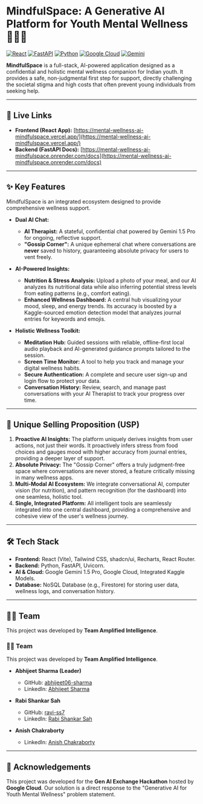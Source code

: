 # MindfulSpace: A Generative AI Platform for Youth Mental Wellness 🧘‍♂️🧠

[![React](https://img.shields.io/badge/React-20232A?style=for-the-badge&logo=react&logoColor=61DAFB)](https://reactjs.org/)
[![FastAPI](https://img.shields.io/badge/FastAPI-005571?style=for-the-badge&logo=fastapi)](https://fastapi.tiangolo.com/)
[![Python](https://img.shields.io/badge/Python-3776AB?style=for-the-badge&logo=python&logoColor=white)](https://www.python.org/)
[![Google Cloud](https://img.shields.io/badge/Google_Cloud-4285F4?style=for-the-badge&logo=google-cloud&logoColor=white)](https://cloud.google.com/)
[![Gemini](https://img.shields.io/badge/Gemini_API-8E77F0?style=for-the-badge&logo=google-gemini&logoColor=white)](https://ai.google.dev/)

**MindfulSpace** is a full-stack, AI-powered application designed as a confidential and holistic mental wellness companion for Indian youth. It provides a safe, non-judgmental first step for support, directly challenging the societal stigma and high costs that often prevent young individuals from seeking help.

---

## 🚀 Live Links


* **Frontend (React App):** [https://mental-wellness-ai-mindfulspace.vercel.app/](https://mental-wellness-ai-mindfulspace.vercel.app/)
* **Backend (FastAPI Docs):** [https://mental-wellness-ai-mindfulspace.onrender.com/docs](https://mental-wellness-ai-mindfulspace.onrender.com/docs)

---

## ✨ Key Features

MindfulSpace is an integrated ecosystem designed to provide comprehensive wellness support.

* **Dual AI Chat:**
    * **AI Therapist:** A stateful, confidential chat powered by Gemini 1.5 Pro for ongoing, reflective support.
    * **"Gossip Corner":** A unique ephemeral chat where conversations are **never** saved to history, guaranteeing absolute privacy for users to vent freely.

* **AI-Powered Insights:**
    * **Nutrition & Stress Analysis:** Upload a photo of your meal, and our AI analyzes its nutritional data while also inferring potential stress levels from eating patterns (e.g., comfort eating).
    * **Enhanced Wellness Dashboard:** A central hub visualizing your mood, sleep, and energy trends. Its accuracy is boosted by a Kaggle-sourced emotion detection model that analyzes journal entries for keywords and emojis.

* **Holistic Wellness Toolkit:**
    * **Meditation Hub:** Guided sessions with reliable, offline-first local audio playback and AI-generated guidance prompts tailored to the session.
    * **Screen Time Monitor:** A tool to help you track and manage your digital wellness habits.
    * **Secure Authentication:** A complete and secure user sign-up and login flow to protect your data.
    * **Conversation History:** Review, search, and manage past conversations with your AI Therapist to track your progress over time.

---

## 🎯 Unique Selling Proposition (USP)

1.  **Proactive AI Insights:** The platform uniquely derives insights from user actions, not just their words. It proactively infers stress from food choices and gauges mood with higher accuracy from journal entries, providing a deeper layer of support.
2.  **Absolute Privacy:** The "Gossip Corner" offers a truly judgment-free space where conversations are never stored, a feature critically missing in many wellness apps.
3.  **Multi-Modal AI Ecosystem:** We integrate conversational AI, computer vision (for nutrition), and pattern recognition (for the dashboard) into one seamless, holistic tool.
4.  **Single, Integrated Platform:** All intelligent tools are seamlessly integrated into one central dashboard, providing a comprehensive and cohesive view of the user's wellness journey.

---

## 🛠️ Tech Stack

* **Frontend:** React (Vite), Tailwind CSS, shadcn/ui, Recharts, React Router.
* **Backend:** Python, FastAPI, Uvicorn.
* **AI & Cloud:** Google Gemini 1.5 Pro, Google Cloud, Integrated Kaggle Models.
* **Database:** NoSQL Database (e.g., Firestore) for storing user data, wellness logs, and conversation history.

---

## 🧑‍💻 Team

This project was developed by **Team Amplified Intelligence**.

### 🧑‍💻 Team

This project was developed by **Team Amplified Intelligence**.

* **Abhijeet Sharma (Leader)**
    * GitHub: [abhijeet06-sharma](https://github.com/abhijeet06-sharma)
    * LinkedIn: [Abhijeet Sharma](https://www.linkedin.com/in/abhijeet-tech)

* **Rabi Shankar Sah**
    * GitHub: [ravi-ss7](https://github.com/ravi-ss7)
    * LinkedIn: [Rabi Shankar Sah](https://www.linkedin.com/in/rabi-shankar-sah-5592b2220/)

* **Anish Chakraborty**
    * LinkedIn: [Anish Chakraborty](https://www.linkedin.com/in/anish-chakraborty-b77293352)

---

## 🙏 Acknowledgements

This project was developed for the **Gen AI Exchange Hackathon** hosted by **Google Cloud**. Our solution is a direct response to the "Generative AI for Youth Mental Wellness" problem statement.
